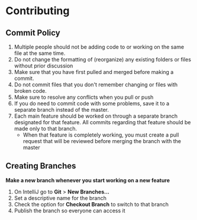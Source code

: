 # Contributing

## Commit Policy
1. Multiple people should not be adding code to or working on the same file at the same time.
2. Do not change the formatting of (reorganize) any existing folders or files without prior discussion
3. Make sure that you have first pulled and merged before making a commit.
4. Do not commit files that you don't remember changing or files with broken code.
5. Make sure to resolve any conflicts when you pull or push
6. If you do need to commit code with some problems, save it to a separate branch instead of the master.
7. Each main feature should be worked on through a separate branch designated for that feature. All commits regarding that feature should be made only to that branch.
   * When that feature is completely working, you must create a pull request that will be reviewed before merging the branch with the master

## Creating Branches
**Make a new branch whenever you start working on a new feature**
1. On IntelliJ go to **Git** > **New Branches...**
2. Set a descriptive name for the branch
3. Check the option for **Checkout Branch** to switch to that branch
4. Publish the branch so everyone can access it
